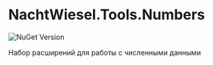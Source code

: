 # NachtWiesel.Tools.Numbers

![NuGet Version](https://img.shields.io/nuget/v/NachtWiesel.Tools.Numbers)

Набор расширений для работы с численными данными